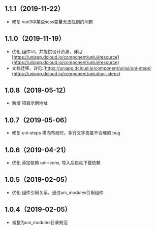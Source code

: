 ## 1.1.1（2019-11-22）
- 修复 vue3中某些scss变量无法找到的问题
## 1.1.0（2019-11-19）
- 优化 组件UI，并提供设计资源，详见:[https://uniapp.dcloud.io/component/uniui/resource](https://uniapp.dcloud.io/component/uniui/resource)
- 文档迁移，详见:[https://uniapp.dcloud.io/component/uniui/uni-steps](https://uniapp.dcloud.io/component/uniui/uni-steps)
## 1.0.8（2019-05-12）
- 新增 项目示例地址
## 1.0.7（2019-05-06）
- 修复 uni-steps 横向布局时，多行文字高度不合理的 bug
## 1.0.6（2019-04-21）
- 优化 添加依赖 uni-icons, 导入后自动下载依赖
## 1.0.5（2019-02-05）
- 优化 组件引用关系，通过uni_modules引用组件

## 1.0.4（2019-02-05）
- 调整为uni_modules目录规范
